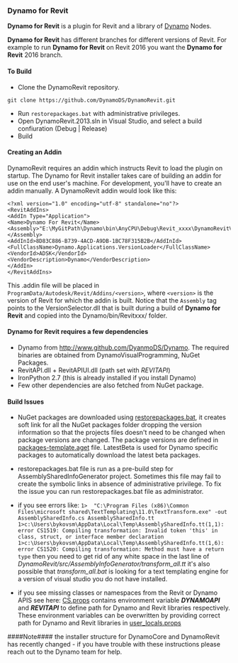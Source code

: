 ### Dynamo for Revit
**Dynamo for Revit** is a plugin for Revit and a library of [Dynamo](https://github.com/DynamoDS/Dynamo) Nodes.

**Dynamo for Revit** has different branches for different versions of Revit. For example to run **Dynamo for Revit** on Revit 2016 you want the **Dynamo for Revit** 2016 branch.

#### To Build
- Clone the DynamoRevit repository.
```
git clone https://github.com/DynamoDS/DynamoRevit.git
```
- Run `restorepackages.bat` with administrative privileges.
- Open DynamoRevit.2013.sln in Visual Studio, and select a build confiuration (Debug | Release)
- Build

#### Creating an Addin
DynamoRevit requires an addin which instructs Revit to load the plugin on startup. The Dynamo for Revit installer takes care of building an addin for use on the end user's machine. For development, you'll have to create an addin manually. A DynamoRevit addin would look like this:

```
<?xml version="1.0" encoding="utf-8" standalone="no"?>
<RevitAddIns>
<AddIn Type="Application">
<Name>Dynamo For Revit</Name>
<Assembly>"E:\MyGitPath\Dynamo\bin\AnyCPU\Debug\Revit_xxxx\DynamoRevitVersionSelector.dll"</Assembly>
<AddInId>8D83C886-B739-4ACD-A9DB-1BC78F315B2B</AddInId>
<FullClassName>Dynamo.Applications.VersionLoader</FullClassName>
<VendorId>ADSK</VendorId>
<VendorDescription>Dynamo</VendorDescription>
</AddIn>
</RevitAddIns>
```
This .addin file will be placed in `ProgramData/Autodesk/Revit/Addins/<version>`, where `<version>` is the version of Revit for which the addin is built. Notice that the `Assembly` tag points to the VersionSelector.dll that is built during a build of  **Dynamo for Revit** and copied into the Dynamo/bin/Revitxxx/ folder.


#### Dynamo for Revit requires a few dependencies
* Dynamo from http://www.github.com/DyanmoDS/Dynamo. The required binaries are obtained from DynamoVisualProgramming, NuGet Packages.
* RevitAPI.dll + RevitAPIUI.dll (path set with *REVITAPI*)
* IronPython 2.7 (this is already installed if you install Dynamo)
* Few other dependencies are also fetched from NuGet package.

#### Build Issues
* NuGet packages are downloaded using [restorepackages.bat](https://github.com/DynamoDS/DynamoRevit/blob/Revit2017/src/restorepackages.bat), it creates soft link for all the NuGet packages folder dropping the version information so that the projects files doesn't need to be changed when package versions are changed. The package versions are defined in [packages-template.aget](https://github.com/DynamoDS/DynamoRevit/blob/Revit2017/src/Config/packages-template.aget) file. LatestBeta is used for Dynamo specific packages to automatically download the latest beta packages. 

* restorepackages.bat file is run as a pre-build step for AssemblySharedInfoGenerator project. Sometimes this file may fail to create the symbolic links in absence of administrative privilege. To fix the issue you can run restorepackages.bat file as administrator.

*  if you see errors like: ```1>  "C:\Program Files (x86)\Common Files\microsoft shared\TextTemplating\11.0\TextTransform.exe" -out AssemblySharedInfo.cs AssemblySharedInfo.tt
1>c:\Users\bykovsm\AppData\Local\Temp\AssemblySharedInfo.tt(1,1): error CS1519: Compiling transformation: Invalid token 'this' in class, struct, or interface member declaration
1>c:\Users\bykovsm\AppData\Local\Temp\AssemblySharedInfo.tt(1,6): error CS1520: Compiling transformation: Method must have a return type```  	then you need to get rid of any white space in the last line of *DynamoRevit/src/AssemblyInfoGenerator/transform_all.tt*
it's also possible that *transform_all.bat* is looking for a text templating engine for a version of visual studio you do not have installed.

* if you see missing classes or namespaces from the Revit or Dynamo APIS see here: [CS.props](https://github.com/DynamoDS/DynamoRevit/blob/Revit2017/src/Config/CS.props) contains environment variable **_DYNAMOAPI_** and **_REVITAPI_** to define path for Dynamo and Revit libraries respectively.  These environment variables can be overwritten by providing correct path for Dynamo and Revit libraries in [user_locals.props](https://github.com/DynamoDS/DynamoRevit/blob/Revit2017/src/Config/user_local.props)

####Note####
the installer structure for DynamoCore and DynamoRevit has recently changed - if you have trouble with these instructions please reach out to the Dynamo team for help.
